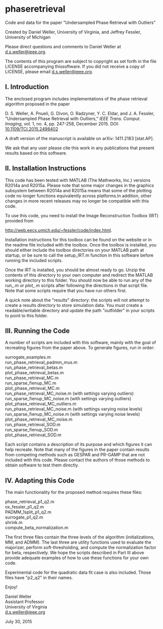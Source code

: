 # phaseretrieval
 Code and data for the paper "Undersampled Phase Retrieval with Outliers"

Created by Daniel Weller, University of Virginia, and Jeffrey Fessler, University of Michigan

Please direct questions and comments to Daniel Weller at d.s.weller@ieee.org.

The contents of this program are subject to copyright as set forth in the file LICENSE accompanying thissoftware. If you did not receive a copy of LICENSE, please email d.s.weller@ieee.org.

## I. Introduction

The enclosed program includes implementations of the phase retrieval algorithm proposed in the paper 

D. S. Weller, A. Pnueli, G. Divon, O. Radzyner, Y. C. Eldar, and J. A. Fessler, "Undersampled Phase Retrieval with Outliers," *IEEE Trans. Comput. Imaging*, vol. 1, no. 4, pp. 247-258, December 2015. DOI: [10.1109/TCI.2015.2498402](https://doi.org/10.1109/TCI.2015.2498402)

A draft version of the manuscript is available on arXiv: 1411.2183 \[stat.AP\].

We ask that any user please cite this work in any publications that present results based on this software.

## II. Installation Instructions

This code has been tested with MATLAB (The Mathworks, Inc.) versions R2014a and R2015a. Please note that some major changes in the graphics subsystem between R2014a and R2015a means that some of the plotting code no longer functions equivalently across platforms.In addition, other changes in more recent releases may no longer be compatible with this code.

To use this code, you need to install the Image Reconstruction Toolbox (IRT) provided from 

http://web.eecs.umich.edu/~fessler/code/index.html.

Installation instructions for this toolbox can be found on the website or in the readme file included with the toolbox. Once the toolbox is installed, you should either include the toolbox directories on your MATLAB path at startup, or be sure to call the setup_IRT.m function in this software before running the included scripts.

Once the IRT is installed, you should be almost ready to go. Unzip the contents of this directory to your own computer and redirect the MATLAB working directory to this folder. You should now be able to run any of the run_*.m or plot_*.m scripts after following the directions in that script file. Note that some scripts require that you have run others first.

A quick note about the "results" directory: the scripts will not attempt to create a results directory to store simulation data. You must create a readable/writable directory and update the path "outfolder" in your scripts to point to this folder.

## III. Running the Code

A number of scripts are included with this software, mainly with the goal of recreating figures from the paper above. To generate figures, run in order:

surrogate_examples.m  
run_phase_retrieval_padmm_mus.m  
run_phase_retrieval_betas.m  
plot_phase_retrieval_betas.m  
run_phase_retrieval_MC.m  
run_sparse_fienup_MC.m  
plot_phase_retrieval_MC.m  
run_phase_retrieval_MC_noise.m (with settings varying outliers)  
run_sparse_fienup_MC_noise.m (with settings varying outliers)  
plot_phase_retrieval_MC_outliers.m  
run_phase_retrieval_MC_noise.m (with settings varying noise levels)  
run_sparse_fienup_MC_noise.m (with settings varying noise levels)  
plot_phase_retrieval_MC_noise.m  
run_phase_retrieval_SOD.m  
run_sparse_fienup_SOD.m  
plot_phase_retrieval_SOD.m  

Each script contains a description of its purpose and which figures it can help recreate. Note that many of the figures in the paper contain results from competing methods such as GESPAR and PR-GAMP that are not included with this code. Please contact the authors of those methods to obtain software to test them directly.

## IV. Adapting this Code

The main functionality for the proposed method requires these files: 

phase_retrieval_p1_q2.m  
ox_fessler_p1_q2.m  
PADMM_1split_p1_q2.m  
surrogate_p1_q2.m  
shrink.m  
compute_beta_normalization.m  

The first three files contain the three levels of the algorithm (initializations, MM, and ADMM). The last three are utility functions used to evaluate the majorizer, perform soft-thresholding, and compute the normalization factor for beta, respectively. We hope the scripts described in Part III above provide adequate examples of how to use these functions for your own code. 

Experimental code for the quadratic data fit case is also included. Those files have "p2_q2" in their names.

Enjoy!

Daniel Weller  
Assistant Professor  
University of Virginia  
d.s.weller@ieee.org

July 30, 2015
